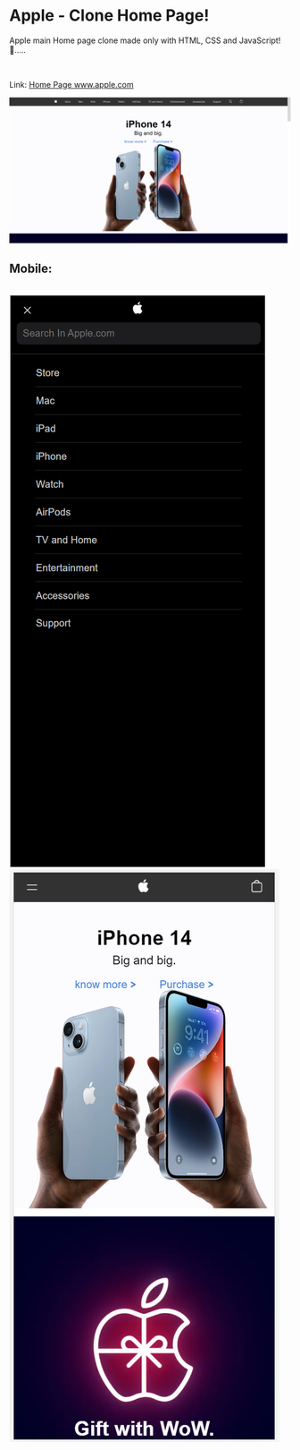 # Apple - Clone Home Page!
Apple main Home page clone made only with HTML, CSS and JavaScript! 🍎.....

<br>

Link: <a href="https://steady-daifuku-9aa5d4.netlify.app/#" target="_blank" > Home Page www.apple.com </a>

<img src="Assets/laptop screen.png">

<h2>Mobile:</h2>
<br>
<div style="display: inline">
  <img src="Assets/menu.png" width="calc(100%/2)">
  <img src="Assets/Phone screen.png" width="calc(100%/2)">
</div>
